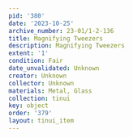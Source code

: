 ```yaml
---
pid: '380'
date: '2023-10-25'
archive_number: 23-01/1-2-136
title: Magnifying Tweezers
description: Magnifying Tweezers
extent: '1'
condition: Fair
date_unvalidated: Unknown
creator: Unknown
collector: Unknown
materials: Metal, Glass
collection: tinui
key: object
order: '379'
layout: tinui_item
---
```

